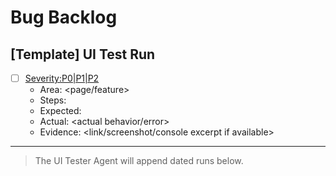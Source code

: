 # Bug Backlog

## [Template] UI Test Run
- [ ] <Severity:P0|P1|P2> <Short title>
  - Area: <page/feature>
  - Steps: <steps to reproduce>
  - Expected: <expected behavior>
  - Actual: <actual behavior/error>
  - Evidence: <link/screenshot/console excerpt if available>

---

> The UI Tester Agent will append dated runs below.
